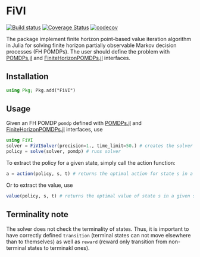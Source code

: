 # FiVI

[![Build status](https://travis-ci.com/Omastto1/FiVI.jl.svg?branch=master)](https://travis-ci.com/github/Omastto1/FiVI.jl)
[![Coverage Status](https://coveralls.io/repos/github/Omastto1/FiVI.jl/badge.svg?branch=master)](https://coveralls.io/github/Omastto1/FiVI.jl?branch=master)
[![codecov](https://codecov.io/gh/Omastto1/FiVI.jl/branch/master/graph/badge.svg)](https://codecov.io/gh/Omastto1/FiVI.jl)

The package implement finite horizon point-based value iteration algorithm in Julia for solving finite horizon partially observable Markov decision  processes (FH POMDPs). The user should define the problem with [POMDPs.jl](https://github.com/JuliaPOMDP/POMDPs.jl) and [FiniteHorizonPOMDPs.jl](https://github.com/JuliaPOMDP/FiniteHorizonPOMDPs.jl) interfaces.

## Installation

```julia
using Pkg; Pkg.add("FiVI")
```

## Usage

Given an FH POMDP `pomdp` defined with [POMDPs.jl](https://github.com/JuliaPOMDP/POMDPs.jl) and [FiniteHorizonPOMDPs.jl](https://github.com/JuliaPOMDP/FiniteHorizonPOMDPs.jl) interfaces, use

```julia
using FiVI
solver = FiVISolver(precision=1., time_limit=50.) # creates the solver
policy = solve(solver, pomdp) # runs solver
```
To extract the policy for a given state, simply call the action function:

```julia
a = action(policy, s, t) # returns the optimal action for state s in a given stage t
```

Or to extract the value, use
```julia
value(policy, s, t) # returns the optimal value of state s in a given stage t
```

## Terminality note
The solver does not check the terminality of states. Thus, it is important to have correctly defined `transition` (terminal states can not move elsewhere than to themselves) as well as `reward` (reward only transition from non-terminal states to terminakl ones).
